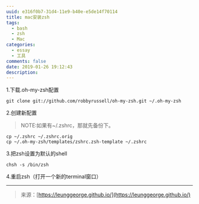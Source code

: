 ```yaml
---
uuid: e316f0b7-31d4-11e9-b40e-e5de14f70114
title: mac安装zsh
tags:
  - bash
  - zsh
  - Mac
categories:
  - essay
  - 工具
comments: false
date: 2019-01-26 19:12:43
description:
---
```

1.下载.oh-my-zsh配置

```
git clone git://github.com/robbyrussell/oh-my-zsh.git ~/.oh-my-zsh
```
2.创建新配置
> NOTE:如果有~/.zshrc，那就先备份下。 

```
cp ~/.zshrc ~/.zshrc.orig
cp ~/.oh-my-zsh/templates/zshrc.zsh-template ~/.zshrc
```

3.把zsh设置为默认的shell

```
chsh -s /bin/zsh
```

4.重启zsh（打开一个新的terminal窗口）



---
<link rel="stylesheet" href="http://yandex.st/highlightjs/6.1/styles/default.min.css">
<script src="http://yandex.st/highlightjs/6.1/highlight.min.js"></script>
<script>
hljs.tabReplace = ' ';
hljs.initHighlightingOnLoad();
</script>

> 来源：[https://leunggeorge.github.io/](https://leunggeorge.github.io/)  
